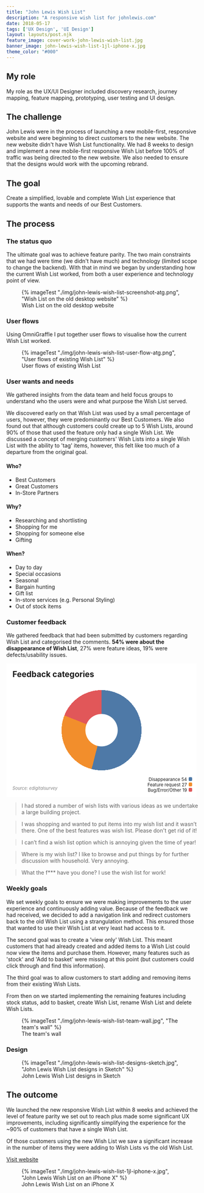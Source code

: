 ```yaml
---
title: "John Lewis Wish List"
description: "A responsive wish list for johnlewis.com"
date: 2018-05-17
tags: ['UX Design', 'UI Design']
layout: layouts/post.njk
feature_image: cover-work-john-lewis-wish-list.jpg
banner_image: john-lewis-wish-list-1jl-iphone-x.jpg
theme_color: "#000"
---
```

## My role

My role as the UX/UI Designer included discovery research, journey mapping, feature mapping, prototyping, user testing and UI design.

## The challenge

John Lewis were in the process of launching a new mobile-first, responsive website and were beginning to direct customers to the new website. The new website didn't have Wish List functionality. We had 8 weeks to design and implement a new mobile-first responsive Wish List before 100% of traffic was being directed to the new website. We also needed to ensure that the designs would work with the upcoming rebrand.

## The goal

Create a simplified, lovable and complete Wish List experience that supports the wants and needs of our Best Customers.

## The process

### The status quo

The ultimate goal was to achieve feature parity. The two main constraints that we had were time (we didn't have much) and technology (limited scope to change the backend). With that in mind we began by understanding how the current Wish List worked, from both a user experience and technology point of view.

<figure>
{% imageTest "./img/john-lewis-wish-list-screenshot-atg.png", "Wish List on the old desktop website" %}
<figcaption>Wish List on the old desktop website</figcaption>
</figure>

### User flows

Using OmniGraffle I put together user flows to visualise how the current Wish List worked.

<figure>
{% imageTest "./img/john-lewis-wish-list-user-flow-atg.png", "User flows of existing Wish List" %}
<figcaption>User flows of existing Wish List</figcaption>
</figure>

### User wants and needs

We gathered insights from the data team and held focus groups to understand who the users were and what purpose the Wish List served.

We discovered early on that Wish List was used by a small percentage of users, however, they were predominantly our Best Customers. We also found out that although customers could create up to 5 Wish Lists, around 90% of those that used the feature only had a single Wish List. We discussed a concept of merging customers' Wish Lists into a single Wish List with the ability to 'tag' items, however, this felt like too much of a departure from the original goal.

#### Who?
* Best Customers
* Great Customers
* In-Store Partners

#### Why?
* Researching and shortlisting
* Shopping for me
* Shopping for someone else
* Gifting

#### When?
* Day to day
* Special occasions
* Seasonal
* Bargain hunting
* Gift list
* In-store services (e.g. Personal Styling)
* Out of stock items

### Customer feedback

We gathered feedback that had been submitted by customers regarding Wish List and categorised the comments. **54% were about the disappearance of Wish List**, 27% were feature ideas, 19% were defects/usability issues.

<style>.pie-chart{background:radial-gradient(circle closest-side,#fff 0,#fff 24%,transparent 24.5%,transparent 60%,#fff 0),conic-gradient(#4e79a7 0,#4e79a7 54%,#f28e2c 0,#f28e2c 81%,#e15759 0,#e15759 100%);position:relative;width:500px;min-height:350px;margin:0;}.pie-chart h2{position:absolute;margin:1rem}.pie-chart cite{position:absolute;bottom:0;font-size:80%;padding:1rem;color:gray}.pie-chart figcaption{position:absolute;bottom:1em;right:1em;font-size:smaller;text-align:right}.pie-chart span:after{display:inline-block;content:"";width:.8em;height:.8em;margin-left:.4em;height:.8em;border-radius:.2em;background:currentColor}</style><figure class="pie-chart"><h2>Feedback categories</h2><figcaption>Disappearance 54<span style="color:#4e79a7"></span><br>Feature request 27<span style="color:#f28e2c"></span><br>Bug/Error/Other 19<span style="color:#e15759"></span></figcaption><cite>Source: edigitalsurvey</cite></figure>

> I had stored a number of wish lists with various ideas as we undertake a large building project.

> I was shopping and wanted to put items into my wish list and it wasn’t there. One of the best features was wish list. Please don't get rid of it!

> I can’t find a wish list option which is annoying given the time of year!

> Where is my wish list? I like to browse and put things by for further discussion with household. Very annoying.

> What the f*** have you done? I use the wish list for work!

### Weekly goals

We set weekly goals to ensure we were making improvements to the user experience and continuously adding value. Because of the feedback we had received, we decided to add a navigation link and redirect customers back to the old Wish List using a strangulation method. This ensured those that wanted to use their Wish List at very least had access to it.

The second goal was to create a 'view only' Wish List. This meant customers that had already created and added items to a Wish List could now view the items and purchase them. However, many features such as 'stock' and 'Add to basket' were missing at this point (but customers could click through and find this information).

The third goal was to allow customers to start adding and removing items from their existing Wish Lists.

From then on we started implementing the remaining features including stock status, add to basket, create Wish List, rename Wish List and delete Wish Lists.

<figure>
{% imageTest "./img/john-lewis-wish-list-team-wall.jpg", "The team's wall" %}
<figcaption>The team's wall</figcaption>
</figure>

### Design

<figure>
{% imageTest "./img/john-lewis-wish-list-designs-sketch.jpg", "John Lewis Wish List designs in Sketch" %}
<figcaption>John Lewis Wish List designs in Sketch</figcaption>
</figure>

## The outcome

We launched the new responsive Wish List within 8 weeks and achieved the level of feature parity we set out to reach plus made some significant UX improvements, including significantly simplifying the experience for the ~90% of customers that have a single Wish List.

Of those customers using the new Wish List we saw a significant increase in the number of items they were adding to Wish Lists vs the old Wish List.

<a href="//account.johnlewis.com/wish-list">Visit website</a>

<figure>
{% imageTest "./img/john-lewis-wish-list-1jl-iphone-x.jpg", "John Lewis Wish List on an iPhone X" %}
<figcaption>John Lewis Wish List on an iPhone X</figcaption>
</figure>
